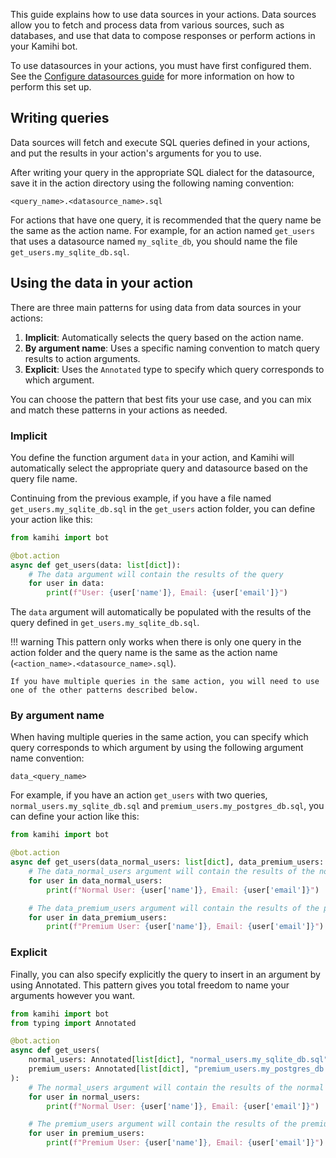 This guide explains how to use data sources in your actions. Data sources allow you to fetch and process data from various sources, such as databases, and use that data to compose responses or perform actions in your Kamihi bot.

To use datasources in your actions, you must have first configured them. See the [Configure datasources guide](../config/configure-datasources.md) for more information on how to perform this set up.

## Writing queries

Data sources will fetch and execute SQL queries defined in your actions, and put the results in your action's arguments for you to use.

After writing your query in the appropriate SQL dialect for the datasource, save it in the action directory using the following naming convention:

```
<query_name>.<datasource_name>.sql
```

For actions that have one query, it is recommended that the query name be the same as the action name. For example, for an action named `get_users` that uses a datasource named `my_sqlite_db`, you should name the file `get_users.my_sqlite_db.sql`.

## Using the data in your action

There are three main patterns for using data from data sources in your actions:

1. **Implicit**: Automatically selects the query based on the action name.
2. **By argument name**: Uses a specific naming convention to match query results to action arguments.
3. **Explicit**: Uses the `Annotated` type to specify which query corresponds to which argument.

You can choose the pattern that best fits your use case, and you can mix and match these patterns in your actions as needed.

### Implicit

You define the function argument `data` in your action, and Kamihi will automatically select the appropriate query and datasource based on the query file name.

Continuing from the previous example, if you have a file named `get_users.my_sqlite_db.sql` in the `get_users` action folder, you can define your action like this:

```python
from kamihi import bot

@bot.action
async def get_users(data: list[dict]):
    # The data argument will contain the results of the query
    for user in data:
        print(f"User: {user['name']}, Email: {user['email']}")
```

The `data` argument will automatically be populated with the results of the query defined in `get_users.my_sqlite_db.sql`.

!!! warning
    This pattern only works when there is only one query in the action folder and the query name is the same as the action name (`<action_name>.<datasource_name>.sql`). 

    If you have multiple queries in the same action, you will need to use one of the other patterns described below.

### By argument name

When having multiple queries in the same action, you can specify which query corresponds to which argument by using the following argument name convention:

```
data_<query_name>
```

For example, if you have an action `get_users` with two queries, `normal_users.my_sqlite_db.sql` and `premium_users.my_postgres_db.sql`, you can define your action like this:

```python
from kamihi import bot

@bot.action
async def get_users(data_normal_users: list[dict], data_premium_users: list[dict]):
    # The data_normal_users argument will contain the results of the normal users query
    for user in data_normal_users:
        print(f"Normal User: {user['name']}, Email: {user['email']}")

    # The data_premium_users argument will contain the results of the premium users query
    for user in data_premium_users:
        print(f"Premium User: {user['name']}, Email: {user['email']}")
```

### Explicit

Finally, you can also specify explicitly the query to insert in an argument by using Annotated. This pattern gives you total freedom to name your arguments however you want.

```python
from kamihi import bot
from typing import Annotated

@bot.action
async def get_users(
    normal_users: Annotated[list[dict], "normal_users.my_sqlite_db.sql"],
    premium_users: Annotated[list[dict], "premium_users.my_postgres_db.sql"]
):
    # The normal_users argument will contain the results of the normal users query
    for user in normal_users:
        print(f"Normal User: {user['name']}, Email: {user['email']}")

    # The premium_users argument will contain the results of the premium users query
    for user in premium_users:
        print(f"Premium User: {user['name']}, Email: {user['email']}")
```
